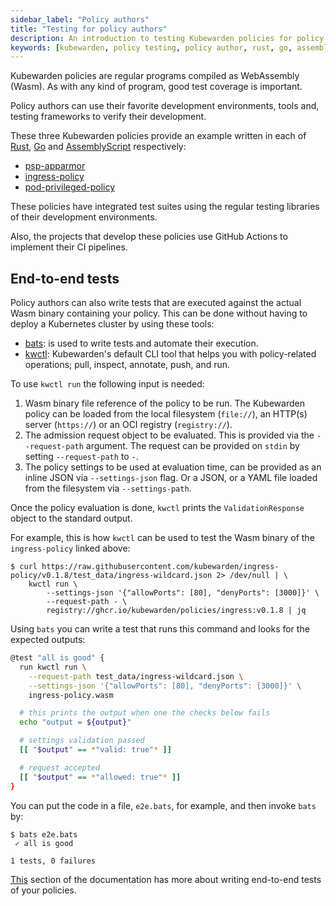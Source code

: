 ```yaml
---
sidebar_label: "Policy authors"
title: "Testing for policy authors"
description: An introduction to testing Kubewarden policies for policy authors.
keywords: [kubewarden, policy testing, policy author, rust, go, assemblyscript, development environment]
---
```


Kubewarden policies are regular programs compiled as WebAssembly (Wasm).
As with any kind of program, good test coverage is important.

Policy authors can use their favorite development environments, tools and, testing frameworks to verify their development.

These three Kubewarden policies provide an example written in each of [Rust](/writing-policies/rust/01-intro-rust.md), [Go](/writing-policies/go/01-intro-go.md) and [AssemblyScript](https://www.assemblyscript.org/) respectively:

- [psp-apparmor](https://github.com/kubewarden/psp-apparmor)
- [ingress-policy](https://github.com/kubewarden/ingress-policy)
- [pod-privileged-policy](https://github.com/kubewarden/pod-privileged-policy)

These policies have integrated test suites using the regular testing libraries of their development environments.

Also, the projects that develop these policies use GitHub Actions to implement their CI pipelines.

## End-to-end tests

Policy authors can also write tests that are executed against the actual Wasm binary containing your policy.
This can be done without having to deploy a Kubernetes cluster by using these tools:

- [bats](https://github.com/bats-core/bats-core): is used to write tests and automate their execution.
- [kwctl](https://github.com/kubewarden/kwctl): Kubewarden's default CLI tool that helps you with policy-related operations; pull, inspect, annotate, push, and run.

To use `kwctl run` the following input is needed:

1. Wasm binary file reference of the policy to be run.
The Kubewarden policy can be loaded from the local filesystem (`file://`), an HTTP(s) server (`https://`) or an OCI registry (`registry://`).
1. The admission request object to be evaluated.
This is provided via the `--request-path` argument.
The request can be provided on `stdin` by setting `--request-path` to `-`.
1. The policy settings to be used at evaluation time, can be provided as an inline JSON via `--settings-json` flag.
Or a JSON, or a YAML file loaded from the filesystem via `--settings-path`.

Once the policy evaluation is done, `kwctl` prints the `ValidationResponse` object to the standard output.

For example, this is how `kwctl` can be used to test the Wasm
binary of the `ingress-policy` linked above:

```
$ curl https://raw.githubusercontent.com/kubewarden/ingress-policy/v0.1.8/test_data/ingress-wildcard.json 2> /dev/null | \
    kwctl run \
        --settings-json '{"allowPorts": [80], "denyPorts": [3000]}' \
        --request-path - \
        registry://ghcr.io/kubewarden/policies/ingress:v0.1.8 | jq
```

Using `bats` you can write a test that runs this command and looks for the expected outputs:

```bash
@test "all is good" {
  run kwctl run \
    --request-path test_data/ingress-wildcard.json \
    --settings-json '{"allowPorts": [80], "denyPorts": [3000]}' \
    ingress-policy.wasm

  # this prints the output when one the checks below fails
  echo "output = ${output}"

  # settings validation passed
  [[ "$output" == *"valid: true"* ]]

  # request accepted
  [[ "$output" == *"allowed: true"* ]]
}
```

You can put the code in a file, `e2e.bats`, for example, and then invoke `bats` by:

```
$ bats e2e.bats
 ✓ all is good

1 tests, 0 failures
```

[This](/writing-policies/go/05-e2e-tests.md) section of the documentation has more about writing end-to-end tests of your policies.
